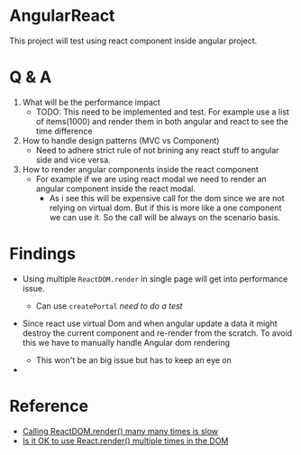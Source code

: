 # AngularReact

This project will test using react component inside angular project.

# Q & A

1. What will be the performance impact
    - TODO: This need to be implemented and test. For example use a list of items(1000) and render them in both angular and react to see the time difference
2. How to handle design patterns (MVC vs Component)
    - Need to adhere strict rule of not brining any react stuff to angular side and vice versa. 
3. How to render angular components inside the react component 
    - For example if we are using react modal we need to render an angular component inside the react modal. 
        - As i see this will be expensive call for the dom since we are not relying on virtual dom. But if this is more like a one component we can use it. So the call will be always on the scenario basis.


# Findings 

- Using multiple `ReactDOM.render` in single page will get into performance issue. 
    
    - Can use `createPortal` _need to do a test_
- Since react use virtual Dom and when angular update a data it might destroy the current component and re-render from the scratch. To avoid this we have to manually handle Angular dom rendering

    - This won't be an big issue but has to keep an eye on
- 


# Reference 
- [Calling ReactDOM.render() many many times is slow](https://github.com/facebook/react/issues/12700)
- [Is it OK to use React.render() multiple times in the DOM](https://stackoverflow.com/questions/31302803/is-it-ok-to-use-react-render-multiple-times-in-the-dom)